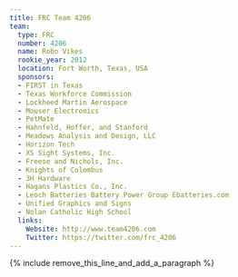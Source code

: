 ```yaml
---
title: FRC Team 4206
team:
  type: FRC
  number: 4206
  name: Robo Vikes
  rookie_year: 2012
  location: Fort Worth, Texas, USA
  sponsors:
  - FIRST in Texas
  - Texas Workforce Commission
  - Lockheed Martin Aerospace
  - Mouser Electronics
  - PetMate
  - Hahnfeld, Hoffer, and Stanford
  - Meadows Analysis and Design, LLC
  - Horizon Tech
  - XS Sight Systems, Inc.
  - Freese and Nichols, Inc.
  - Knights of Colombus
  - 3H Hardware
  - Hagans Plastics Co., Inc.
  - Leoch Batteries Battery Power Group Ebatteries.com
  - Unified Graphics and Signs
  - Nolan Catholic High School
  links:
    Website: http://www.team4206.com
    Twitter: https://twitter.com/frc_4206
---
```


{% include remove_this_line_and_add_a_paragraph %}